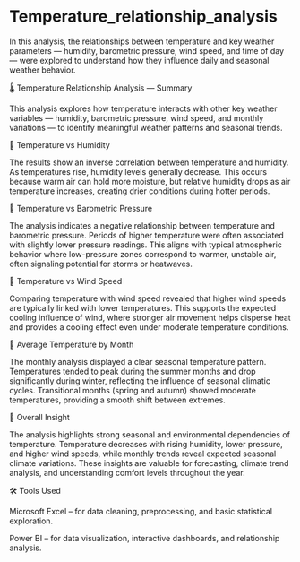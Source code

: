 # Temperature_relationship_analysis
In this analysis, the relationships between temperature and key weather parameters — humidity, barometric pressure, wind speed, and time of day — were explored to understand how they influence daily and seasonal weather behavior.


🌡️ Temperature Relationship Analysis — Summary

This analysis explores how temperature interacts with other key weather variables — humidity, barometric pressure, wind speed, and monthly variations — to identify meaningful weather patterns and seasonal trends.

🔸 Temperature vs Humidity

The results show an inverse correlation between temperature and humidity. As temperatures rise, humidity levels generally decrease. This occurs because warm air can hold more moisture, but relative humidity drops as air temperature increases, creating drier conditions during hotter periods.

🔸 Temperature vs Barometric Pressure

The analysis indicates a negative relationship between temperature and barometric pressure. Periods of higher temperature were often associated with slightly lower pressure readings. This aligns with typical atmospheric behavior where low-pressure zones correspond to warmer, unstable air, often signaling potential for storms or heatwaves.

🔸 Temperature vs Wind Speed

Comparing temperature with wind speed revealed that higher wind speeds are typically linked with lower temperatures. This supports the expected cooling influence of wind, where stronger air movement helps disperse heat and provides a cooling effect even under moderate temperature conditions.

🔸 Average Temperature by Month

The monthly analysis displayed a clear seasonal temperature pattern. Temperatures tended to peak during the summer months and drop significantly during winter, reflecting the influence of seasonal climatic cycles. Transitional months (spring and autumn) showed moderate temperatures, providing a smooth shift between extremes.

🧠 Overall Insight

The analysis highlights strong seasonal and environmental dependencies of temperature. Temperature decreases with rising humidity, lower pressure, and higher wind speeds, while monthly trends reveal expected seasonal climate variations. These insights are valuable for forecasting, climate trend analysis, and understanding comfort levels throughout the year.

🛠️ Tools Used

Microsoft Excel – for data cleaning, preprocessing, and basic statistical exploration.

Power BI – for data visualization, interactive dashboards, and relationship analysis.
